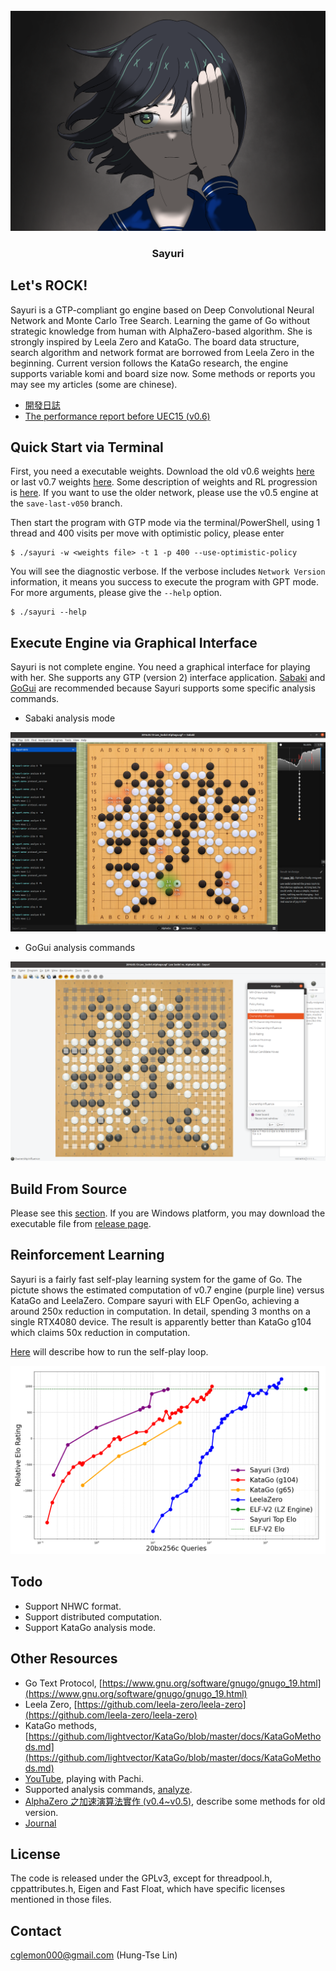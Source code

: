 
<div id="sayuri-art" align="center">
    </br>
    <img src="./img/sayuri-art.PNG" alt="Sayuri Art" width="768"/>
    <h3>Sayuri</h3>
</div>

## Let's ROCK!

Sayuri is a GTP-compliant go engine based on Deep Convolutional Neural Network and Monte Carlo Tree Search. Learning the game of Go without strategic knowledge from human with AlphaZero-based algorithm. She is strongly inspired by Leela Zero and KataGo. The board data structure, search algorithm and network format are borrowed from Leela Zero in the beginning. Current version follows the KataGo research, the engine supports variable komi and board size now. Some methods or reports you may see my articles (some are chinese).

* [開發日誌](https://hackmd.io/@yrHb-fKBRoyrKDEKdPSDWg/BJgfay0Yc)
* [The performance report before UEC15 (v0.6)](https://drive.google.com/file/d/1ATd_u-E-OnviczsDH8wVL0c3Q1NzUCKW/view?usp=share_link)

## Quick Start via Terminal

First, you need a executable weights. Download the old v0.6 weights [here](https://drive.google.com/drive/folders/1nawHAKHTBKEpLcizaVrK4GVDSIuVqJ-Q?usp=sharing) or last v0.7 weights [here](https://drive.google.com/drive/folders/1_wnDk50g35ekb41Eg3VcoYlSfXt-ngQl). Some description of weights and RL progression is [here](https://hackmd.io/@yrHb-fKBRoyrKDEKdPSDWg/HJew5OFci). If you want to use the older network, please use the v0.5 engine at the ```save-last-v050``` branch.

Then start the program with GTP mode via the terminal/PowerShell, using 1 thread and 400 visits per move with optimistic policy, please enter

    $ ./sayuri -w <weights file> -t 1 -p 400 --use-optimistic-policy

You will see the diagnostic verbose. If the verbose includes ```Network Version``` information, it means you success to execute the program with GPT mode. For more arguments, please give the ```--help``` option.

    $ ./sayuri --help

## Execute Engine via Graphical Interface

Sayuri is not complete engine. You need a graphical interface for playing with her. She supports any GTP (version 2) interface application. [Sabaki](https://sabaki.yichuanshen.de/) and [GoGui](https://github.com/Remi-Coulom/gogui) are recommended because Sayuri supports some specific analysis commands.

* Sabaki analysis mode

![sabaki-sample01](./img/sabaki-sample01.png)

* GoGui analysis commands

![gogui-sample01](./img/gogui-sample01.png)

## Build From Source

Please see this [section](./docs/COMPILE.md). If you are Windows platform, you may download the executable file from [release page](https://github.com/CGLemon/Sayuri/releases).

## Reinforcement Learning

Sayuri is a fairly fast self-play learning system for the game of Go. The pictute shows the estimated computation of v0.7 engine (purple line) versus KataGo and LeelaZero. Compare sayuri with ELF OpenGo, achieving a around 250x reduction in computation. In detail, spending 3 months on a single RTX4080 device. The result is apparently better than KataGo g104 which claims 50x reduction in computation.

[Here](./bash/README.md) will describe how to run the self-play loop.

![sayuri-vs-kata](./img/sayurivskata-v7.png)

## Todo

* Support NHWC format.
* Support distributed computation.
* Support KataGo analysis mode.

## Other Resources

* Go Text Protocol, [https://www.gnu.org/software/gnugo/gnugo_19.html](https://www.gnu.org/software/gnugo/gnugo_19.html)
* Leela Zero, [https://github.com/leela-zero/leela-zero](https://github.com/leela-zero/leela-zero)
* KataGo methods, [https://github.com/lightvector/KataGo/blob/master/docs/KataGoMethods.md](https://github.com/lightvector/KataGo/blob/master/docs/KataGoMethods.md)
* [YouTube](https://www.youtube.com/watch?v=82UclNrXGxg), playing with Pachi.
* Supported analysis commands, [analyze](./docs/ANALYZE.md).
* [AlphaZero 之加速演算法實作 (v0.4~v0.5)](https://hackmd.io/@yrHb-fKBRoyrKDEKdPSDWg/HJI9_p70i), describe some methods for old version.
* [Journal](./docs/JOURNAL.md)

## License

The code is released under the GPLv3, except for threadpool.h, cppattributes.h, Eigen and Fast Float, which have specific licenses mentioned in those files.

## Contact

cglemon000@gmail.com (Hung-Tse Lin)
